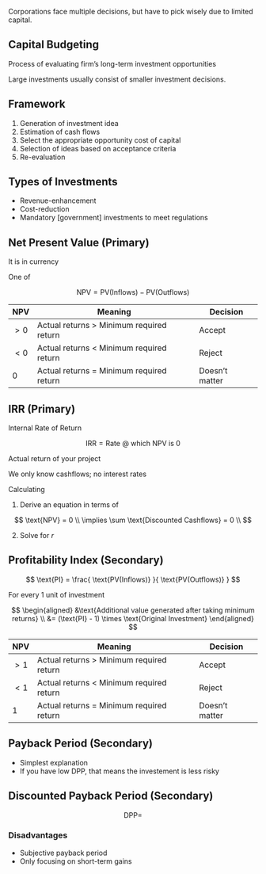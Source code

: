 Corporations face multiple decisions, but have to pick wisely due to limited capital.

## Capital Budgeting

Process of evaluating firm’s long-term investment opportunities

Large investments usually consist of smaller investment decisions.

## Framework

1. Generation of investment idea
2. Estimation of cash flows
3. Select the appropriate opportunity cost of capital
4. Selection of ideas based on acceptance criteria
5. Re-evaluation

## Types of Investments

- Revenue-enhancement
- Cost-reduction
- Mandatory [government] investments to meet regulations

## Net Present Value (Primary)

It is in currency

One of 

$$
\text{NPV} = \text{PV(Inflows)} - \text{PV(Outflows)}
$$

| NPV  | Meaning                                  | Decision       |
| ---- | ---------------------------------------- | -------------- |
| $>0$ | Actual returns > Minimum required return | Accept         |
| $<0$ | Actual returns < Minimum required return | Reject         |
| $0$  | Actual returns = Minimum required return | Doesn’t matter |

## IRR (Primary)

Internal Rate of Return

$$
\text{IRR} = \text{Rate @ which NPV is 0}
$$

Actual return of your project

We only know cashflows; no interest rates

Calculating

1. Derive an equation in terms of 

$$
\text{NPV} = 0 \\
\implies \sum \text{Discounted Cashflows} = 0 \\
$$

2. Solve for $r$

## Profitability Index (Secondary)

$$
\text{PI} = \frac{
\text{PV(Inflows)}
}{
\text{PV(Outflows)}
}
$$

For every 1 unit of investment

$$
\begin{aligned}
&\text{Additional value generated after taking minimum returns} \\
&= (\text{PI} - 1) \times \text{Original Investment}
\end{aligned}
$$

| NPV  | Meaning                                  | Decision       |
| ---- | ---------------------------------------- | -------------- |
| $>1$ | Actual returns > Minimum required return | Accept         |
| $<1$ | Actual returns < Minimum required return | Reject         |
| $1$  | Actual returns = Minimum required return | Doesn’t matter |

## Payback Period (Secondary)

- Simplest explanation
- If you have low DPP, that means the investement is less risky

## Discounted Payback Period (Secondary)

$$
\text{DPP} =
$$

### Disadvantages

- Subjective payback period
- Only focusing on short-term gains
